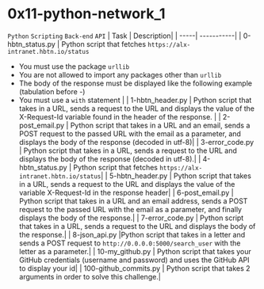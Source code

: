 # 0x11-python-network_1
`Python`
`Scripting`
`Back-end`
`API`
| Task | Description|
| -----| -----------|
| 0-hbtn_status.py  | Python script that fetches `https://alx-intranet.hbtn.io/status`
  * You must use the package `urllib`
  * You are not allowed to import any packages other than `urllib`
  * The body of the response must be displayed like the following example (tabulation before -)
  * You must use a `with` statement |
| 1-hbtn_header.py  | Python script that takes in a URL, sends a request to the URL and displays the value of the X-Request-Id variable found in the header of the response. |
| 2-post_email.py   | Python script that takes in a URL and an email, sends a POST request to the passed URL with the email as a parameter, and displays the body of the response (decoded in utf-8)|
| 3-error_code.py   | Python script that takes in a URL, sends a request to the URL and displays the body of the response (decoded in utf-8).|
| 4-hbtn_status.py  | Python script that fetches `https://alx-intranet.hbtn.io/status`|
| 5-hbtn_header.py  | Python script that takes in a URL, sends a request to the URL and displays the value of the variable X-Request-Id in the response header|
| 6-post_email.py   | Python script that takes in a URL and an email address, sends a POST request to the passed URL with the email as a parameter, and finally displays the body of the response.|
| 7-error_code.py   | Python script that takes in a URL, sends a request to the URL and displays the body of the response.|
| 8-json_api.py     |Python script that takes in a letter and sends a POST request to `http://0.0.0.0:5000/search_user` with the letter as a parameter.|
| 10-my_github.py   | Python script that takes your GitHub credentials (username and password) and uses the GitHub API to display your id|
| 100-github_commits.py | Python script that takes 2 arguments in order to solve this challenge.|
